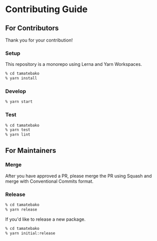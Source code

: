 # Contributing Guide

## For Contributors

Thank you for your contribution!

### Setup

This repository is a monorepo using Lerna and Yarn Workspaces.

```sh
% cd tamatebako
% yarn install
```

### Develop

```sh
% yarn start
```

### Test

```sh
% cd tamatebako
% yarn test
% yarn lint
```

## For Maintainers

### Merge

After you have approved a PR, please merge the PR using Squash and merge with Conventional Commits format.

### Release

```sh
% cd tamatebako
% yarn release
```

If you'd like to release a new package.

```sh
% cd tamatebako
% yarn initial:release
```